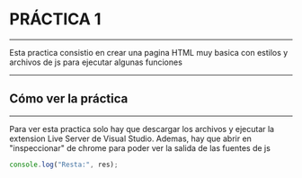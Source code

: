 # PRÁCTICA 1
---
Esta practica consistio en crear una pagina HTML muy basica con estilos y archivos de js para ejecutar algunas funciones

---
## Cómo ver la práctica
---
Para ver esta practica solo hay que descargar los archivos y ejecutar la extension Live Server de Visual Studio. Ademas, hay que abrir en "inspeccionar" de chrome para poder ver la salida de las fuentes de js

```javascript
console.log("Resta:", res);